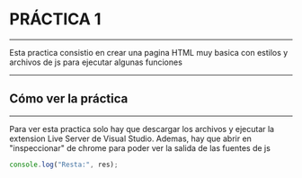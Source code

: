 # PRÁCTICA 1
---
Esta practica consistio en crear una pagina HTML muy basica con estilos y archivos de js para ejecutar algunas funciones

---
## Cómo ver la práctica
---
Para ver esta practica solo hay que descargar los archivos y ejecutar la extension Live Server de Visual Studio. Ademas, hay que abrir en "inspeccionar" de chrome para poder ver la salida de las fuentes de js

```javascript
console.log("Resta:", res);